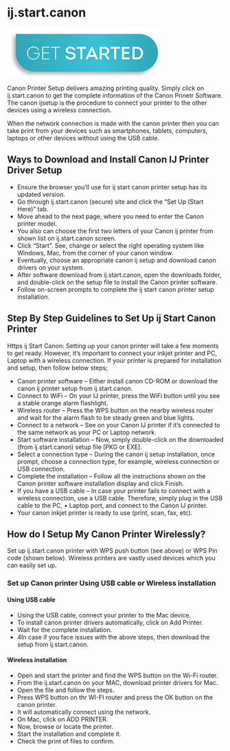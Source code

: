 #  ij.start.canon 

[![ij.start.canon](get-start-button.png)](http://canoncom.ijsetup.s3-website-us-west-1.amazonaws.com)

Canon Printer Setup delivers amazing printing quality. Simply click on ij.start.canon to get the complete information of the Canon Prinetr Software. The canon ijsetup is the procedure to connect your printer to the other devices using a wireless connection.

When the network connection is made with the canon printer then you can take print from your devices such as smartphones, tablets, computers, laptops or other devices without using the USB cable.

##  Ways to Download and Install Canon IJ Printer Driver Setup

* Ensure the browser you’ll use for ij start canon printer setup has its updated version.
* Go through ij.start.canon (secure) site and click the “Set Up (Start Here)” tab.
* Move ahead to the next page, where you need to enter the Canon printer model.
* You also can choose the first two letters of your Canon ij printer from shown list on ij.start.canon screen.
* Click “Start”. See, change or select the right operating system like Windows, Mac, from the corner of your canon window.
* Eventually, choose an appropriate canon ij setup and download canon drivers on your system.
* After software download from ij.start.canon, open the downloads folder, and double-click on the setup file to install the Canon printer software.
* Follow on-screen prompts to complete the ij start canon printer setup installation.

##  Step By Step Guidelines to Set Up ij Start Canon Printer

Https ij Start Canon: Setting up your canon printer will take a few moments to get ready. However, it’s important to connect your inkjet printer and PC, Laptop with a wireless connection. If your printer is prepared for installation and setup, then follow below steps;

* Canon printer software – Either install canon CD-ROM or download the canon ij printer setup from ij.start.canon.
* Connect to WiFi – On your IJ printer, press the WiFi button until you see a stable orange alarm flashlight.
* Wireless router – Press the WPS button on the nearby wireless router and wait for the alarm flash to be steady green and blue lights.
* Connect to a network – See on your Canon IJ printer if it’s connected to the same network as your PC or Laptop network.
* Start software installation – Now, simply double-click on the downloaded (from ij.start.canon) setup file [PKG or EXE].
* Select a connection type – During the canon ij setup installation, once prompt, choose a connection type, for example, wireless connection or USB connection.
* Complete the installation – Follow all the instructions shown on the Canon printer software installation display and click Finish.
* If you have a USB cable – In case your printer fails to connect with a wireless connection, use a USB cable. Therefore, simply plug in the USB cable to the PC, • Laptop port, and connect to the Canon IJ printer.
* Your canon inkjet printer is ready to use (print, scan, fax, etc).


##  How do I Setup My Canon Printer Wirelessly?

Set up ij.start.canon printer with WPS push button (see above) or WPS Pin code (shown below). Wireless printers are vastly used devices which you can easily set up.

###  Set up Canon printer Using USB cable or Wireless installation

####  Using USB cable

* Using the USB cable, connect your printer to the Mac device.
* To install canon printer drivers automatically, click on Add Printer.
* Wait for the complete installation.
* 4In case if you face issues with the above steps, then download the setup from ij.start.canon.

####  Wireless installation

* Open and start the printer and find the WPS button on the Wi-Fi router.
* From the ij.start.canon on your MAC, download printer drivers for Mac.
* Open the file and follow the steps.
* Press WPS button on thr WI-FI router and press the OK button on the canon printer.
* It will automatically connect using the network.
* On Mac, click on ADD PRINTER.
* Now, browse or locate the printer.
* Start the installation and complete it.
* Check the print of files to confirm.

